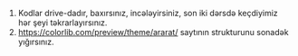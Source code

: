 1. Kodlar drive-dadır, baxırsınız, incələyirsiniz, son iki dərsdə keçdiyimiz hər şeyi təkrarlayırsınız.
2. https://colorlib.com/preview/theme/ararat/ saytının strukturunu sonadək yığırsınız.
